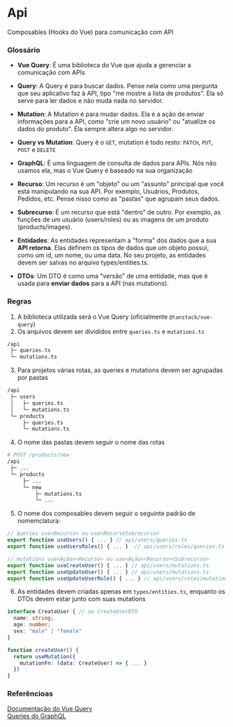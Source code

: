 # Api

Composables (Hooks do Vue) para comunicação com API

### Glossário

- **Vue Query**: É uma biblioteca do Vue que ajuda a gerenciar a comunicação com APIs

- **Query**: A Query é para buscar dados. Pense nela como uma pergunta que seu aplicativo faz à API, tipo "me mostre a lista de produtos". Ela só serve para ler dados e não muda nada no servidor.

- **Mutation**: A Mutation é para mudar dados. Ela é a ação de enviar informações para a API, como "crie um novo usuário" ou "atualize os dados do produto". Ela sempre altera algo no servidor.

- **Query vs Mutation**: Query é o `GET`, mutation é todo resto: `PATCH`, `PUT`, `POST` e `DELETE`

- **GraphQL**: É uma linguagem de consulta de dados para APIs. Nós não usamos ela, mas o Vue Query é baseado na sua organização

- **Recurso**: Um recurso é um "objeto" ou um "assunto" principal que você está manipulando na sua API. Por exemplo, Usuários, Produtos, Pedidos, etc. Pense nisso como as "pastas" que agrupam seus dados.

- **Subrecurso**: É um recurso que está "dentro" de outro. Por exemplo, as funções de um usuário (users/roles) ou as imagens de um produto (products/images).

- **Entidades**: As entidades representam a "forma" dos dados que a sua **API retorna**. Elas definem os tipos de dados que um objeto possui, como um id, um nome, ou uma data. No seu projeto, as entidades devem ser salvas no arquivo types/entities.ts.

- **DTOs**: Um DTO é como uma "versão" de uma entidade, mas que é usada para **enviar dados** para a API (nas mutations). 

### Regras

1. A biblioteca utilizada será o Vue Query (oficialmente `@tanstack/vue-query`)
2. Os arquivos devem ser divididos entre `queries.ts` e `mutations.ts`
```bash
/api
 ├─ queries.ts
 └─ mutations.ts
```

3. Para projetos várias rotas, as queries e mutations devem ser agrupadas por pastas
```bash
/api
 ├─ users
 │   ├─ queries.ts
 │   └─ mutations.ts
 └─ products
     ├─ queries.ts
     └─ mutations.ts
```

4. O nome das pastas devem seguir o nome das rotas
```bash
# POST /products/new
/api
 ├─ ...
 └─ products
     ├─ ...
     └─ new
         ├─ mutations.ts
         └─ ...
```

5. O nome dos composables devem seguir o seguinte padrão de nomemclatura:
```typescript
// queries use<Recurso> ou use<RecursoSubrecurso>
export function useUsers() { ... } // api/users/queries.ts
export function useUsersRoles() { ... }  // api/users/roles/queries.ts
```

```typescript
// mutations use<Ação><Recurso> ou use<Ação><Recurso><Subrecurso>
export function useCreateUser() { ... } // api/users/mutations.ts
export function useUpdateUser() { ... } // api/users/mutations.ts
export function useUpdateUserRole() { ... } // api/users/roles/mutations.ts
```

6. As entidades devem criadas apenas em `types/entities.ts`, enquanto os DTOs devem estar junto com suas mutations
```typescript
interface CreateUser { // ou CreateUserDTO
  name: string;
  age: number;
  sex: "male" | "female"
} 

function createUser() {
  return useMutation({
    mutationFn: (data: CreateUser) => { ... }
  })
}
```

### Referêncioas

[Documentação do Vue Query](https://tanstack.com/query/latest/docs/framework/vue/overview)  
[Queries do GraphQL](https://graphql.org/learn/queries/)